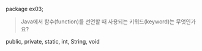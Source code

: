 package ex03;

> Java에서 함수(function)를 선언할 때 사용되는 키워드(keyword)는 무엇인가요?

public, private, static, int, String, void